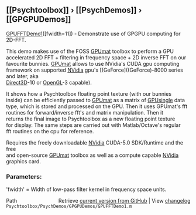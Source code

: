 ## [[Psychtoolbox]] &#8250; [[PsychDemos]] &#8250; [[GPGPUDemos]]

[GPUFFTDemo1](GPUFFTDemo1)([fwidth=11]) - Demonstrate use of GPGPU computing for 2D-FFT.  
  
This demo makes use of the FOSS [GPUmat](GPUmat) toolbox to perform a GPU  
accelerated 2D FFT + filtering in frequency space + 2D inverse FFT on our  
favourite bunnies. [GPUmat](GPUmat) allows to use NVidia's CUDA gpu computing  
framework on supported [NVidia](NVidia) gpu's [(GeForce]((GeForce)-8000 series and later, aka  
[Direct3D](Direct3D)-10 or [OpenGL](OpenGL)-3 capable).  
  
It shows how a Psychtoolbox floating point texture (with our bunnies  
inside) can be efficiently passed to [GPUmat](GPUmat) as a matrix of [GPUsingle](GPUsingle) data  
type, which is stored and processed on the GPU. Then it uses GPUmat's fft  
routines for forward/inverse fft's and matrix manipulation. Then it  
returns the final image to Psychtoolbox as a new floating point texture  
for display. The same steps are carried out with Matlab/Octave's regular  
fft routines on the cpu for reference.  
  
Requires the freely downloadable [NVidia](NVidia) CUDA-5.0 SDK/Runtime and the free  
and open-source [GPUmat](GPUmat) toolbox as well as a compute capable [NVidia](NVidia)  
graphics card.  
  
### Parameters:  
  
'fwidth' = Width of low-pass filter kernel in frequency space units.  
  




<div class="code_header" style="text-align:right;">
  <span style="float:left;">Path&nbsp;&nbsp;</span> <span class="counter">Retrieve <a href=
  "https://raw.github.com/Psychtoolbox-3/Psychtoolbox-3/beta/Psychtoolbox/PsychDemos/GPGPUDemos/GPUFFTDemo1.m">current version from GitHub</a> | View <a href=
  "https://github.com/Psychtoolbox-3/Psychtoolbox-3/commits/beta/Psychtoolbox/PsychDemos/GPGPUDemos/GPUFFTDemo1.m">changelog</a></span>
</div>
<div class="code">
  <code>Psychtoolbox/PsychDemos/GPGPUDemos/GPUFFTDemo1.m</code>
</div>

